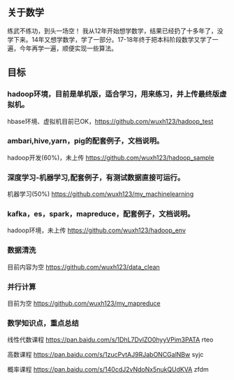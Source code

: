 ## 关于数学
  练武不练功，到头一场空！
  我从12年开始想学数学，结果已经扔了十多年了，没学下来。14年又想学数学，学了一部分。17-18年终于把本科阶段数学又学了一遍，今年再学一遍，顺便实现一些算法。
  
## 目标
### hadoop环境，目前是单机版，适合学习，用来练习，并上传最终版虚拟机。
  hbase环境、虚拟机目前已OK，https://github.com/wuxh123/hadoop_test  
  
### ambari,hive,yarn，pig的配套例子，文档说明。
  hadoop开发(60%)，未上传  https://github.com/wuxh123/hadoop_sample
  
### 深度学习-机器学习,配套例子，有测试数据直接可运行。
  机器学习(50%)     https://github.com/wuxh123/my_machinelearning
  
### kafka，es，spark，mapreduce，配套例子，文档说明。
  hadoop环境，未上传  https://github.com/wuxh123/hadoop_env
  
### 数据清洗
  目前内容为空   https://github.com/wuxh123/data_clean
  
### 并行计算
  目前为空      https://github.com/wuxh123/my_mapreduce
  
### 数学知识点，重点总结
线性代数课程
https://pan.baidu.com/s/1DhL7DvlZO0hyyVPim3PATA
rteo

高数课程
https://pan.baidu.com/s/1zucPvtAJ9RJabONCGalNBw
syjc

概率课程
https://pan.baidu.com/s/140cdJ2vNdoNx5nukQUdKVA
zfdm

  
